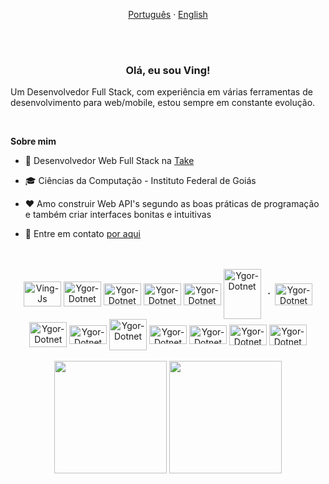 <p align="center">
  <i class="flag flag-brazil"></i>
  <a href="/docs/readme_pt-BR.md">Português</a>
  ·
  <a href="/docs/readme_it.md">English</a>
</p>

<br/>
<br/>

<h3 align="center" >Olá, eu sou Ving!</h3>

<p>
  Um Desenvolvedor Full Stack, com experiência em várias ferramentas de desenvolvimento para web/mobile, estou sempre em constante evolução.
</p>

<br/>

**Sobre mim**

- 💼 Desenvolvedor Web Full Stack na [Take](https://www.take.net/)

- 🎓 Ciências da Computação - Instituto Federal de Goiás

- ❤️ Amo construir Web API's segundo as boas práticas de programação e também criar interfaces bonitas e intuitivas

- 💬 Entre em contato [por aqui](https://mail.google.com/mail/u/0/?fs=1&to=ving-developer@gmail.com) 

<br/>

<br/>

<div align="center">
  <span>
    <img align="center" alt="Ving-Js" height="40" width="60" src="https://cdn.jsdelivr.net/gh/devicons/devicon/icons/dot-net/dot-net-plain-wordmark.svg">
    <img align="center" alt="Ygor-Dotnet" height="40" width="60" src="https://cdn.jsdelivr.net/gh/devicons/devicon/icons/androidstudio/androidstudio-original.svg">
    <img align="center" alt="Ygor-Dotnet" height="35" width="60" src="https://cdn.jsdelivr.net/gh/devicons/devicon/icons/react/react-original.svg">
    <img align="center" alt="Ygor-Dotnet" height="35" width="60" src="https://cdn.jsdelivr.net/gh/devicons/devicon/icons/angularjs/angularjs-plain.svg">
    <img align="center" alt="Ygor-Dotnet" height="35" width="60" src="https://cdn.jsdelivr.net/gh/devicons/devicon/icons/yii/yii-plain.svg">
    <img align="center" alt="Ygor-Dotnet" height="80" width="60" src="https://cdn.jsdelivr.net/gh/devicons/devicon/icons/rails/rails-plain-wordmark.svg">
  </span>
  <strong>&nbsp;&nbsp;·&nbsp;</strong> 
  <span>
    <img align="center" alt="Ygor-Dotnet" height="35" width="60" src="https://cdn.jsdelivr.net/gh/devicons/devicon/icons/csharp/csharp-plain.svg">
    <img align="center" alt="Ygor-Dotnet" height="40" width="60" src="https://cdn.jsdelivr.net/gh/devicons/devicon/icons/java/java-original.svg">
    <img align="center" alt="Ygor-Dotnet" height="30" width="60" src="https://cdn.jsdelivr.net/gh/devicons/devicon/icons/kotlin/kotlin-original.svg">
    <img align="center" alt="Ygor-Dotnet" height="50" width="60" src="https://cdn.jsdelivr.net/gh/devicons/devicon/icons/php/php-plain.svg">
    <img align="center" alt="Ygor-Dotnet" height="30" width="60" src="https://cdn.jsdelivr.net/gh/devicons/devicon/icons/ruby/ruby-plain.svg">
    <img align="center" alt="Ygor-Dotnet" height="30" width="60" src="https://cdn.jsdelivr.net/gh/devicons/devicon/icons/javascript/javascript-plain.svg">
    <img align="center" alt="Ygor-Dotnet" height="33" width="60" src="https://cdn.jsdelivr.net/gh/devicons/devicon/icons/html5/html5-plain.svg">
    <img align="center" alt="Ygor-Dotnet" height="33" width="60" src="https://cdn.jsdelivr.net/gh/devicons/devicon/icons/css3/css3-plain.svg">
  </span>
<div align="center">
  
<br/>

<div>
  <img height="180em" src="https://github-readme-stats.vercel.app/api?username=ving-developer&show_icons=true&title_color=red&theme=algolia&include_all_commits=true&count_private=true&border_radius=20%"/>

  <img height="180em" src="https://github-readme-stats.vercel.app/api/top-langs/?username=ving-developer&title_color=red&layout=compact&langs_count=10&theme=algolia&border_radius=20%&card_width=400em"/>
</div>

<br/>
